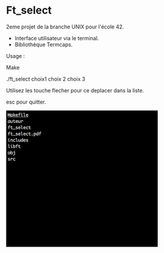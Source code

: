 # Ft_select
2eme projet de la branche UNIX pour l'école 42.
- Interface utilisateur via le terminal.
- Bibliothèque Termcaps.

Usage : 

Make 


./ft_select choix1 choix 2 choix 3

Utilisez les touche flecher pour ce deplacer dans la liste.

esc pour quitter.

![alt tag](https://raw.githubusercontent.com/artemys/FT_select/master/rendu.png)

